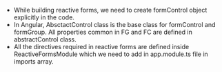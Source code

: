 - While building reactive forms, we need to create formControl object explicitly in the code.
- In Angular, AbsctactControl class is the base class for formControl and formGroup. All properties common in FG and FC are defined in abstractControl class.
- All the directives required in reactive forms are defined inside ReactiveFormsModule which we need to add in app.module.ts file in imports array.

